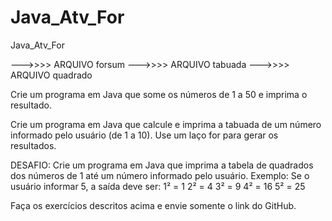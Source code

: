 # Java_Atv_For
 Java_Atv_For

--->>>> ARQUIVO  forsum
--->>>> ARQUIVO tabuada
--->>>> ARQUIVO quadrado

Crie um programa em Java que some os números de 1 a 50 e imprima o resultado.

Crie um programa em Java que calcule e imprima a tabuada de um número informado pelo usuário (de 1 a 10). Use um laço for para gerar os resultados.

DESAFIO:
Crie um programa em Java que imprima a tabela de quadrados dos números de 1 até um número informado pelo usuário. Exemplo: Se o usuário informar 5, a saída deve ser:
1² = 1
2² = 4
3² = 9
4² = 16
5² = 25

Faça os exercícios descritos acima e envie somente o link do GitHub.